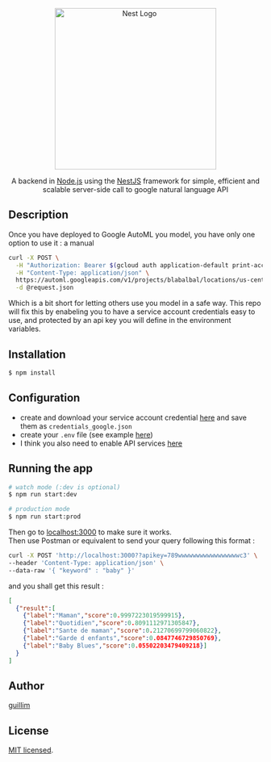 <p align="center">
  <a href="https://cloud.google.com/natural-language/docs" target="blank"><img src="https://www.springml.com/wp-content/uploads/2018/08/image3-1-1024x354.png" width="320" alt="Nest Logo" /></a>
</p>


  <p align="center">A backend in <a href="http://nodejs.org" target="_blank">Node.js</a> using the  <a href="https://github.com/nestjs/nest">NestJS</a> framework for simple, efficient and scalable server-side call to google natural language API</p>
    <p align="center"></p>

## Description
Once you have deployed to Google AutoML you model, you have only one option to use it : a manual
```sh
curl -X POST \
  -H "Authorization: Bearer $(gcloud auth application-default print-access-token)" \
  -H "Content-Type: application/json" \
  https://automl.googleapis.com/v1/projects/blabalbal/locations/us-central1/models/balbabla:predict \
  -d @request.json
```

Which is a bit short for letting others use you model in a safe way. This repo will fix this by enabeling you to have a service account credentials easy to use, and protected by an api key you will define in the environment variables.

## Installation

```bash
$ npm install
```

## Configuration
- create and download your service account credential [here](https://console.cloud.google.com/iam-admin/serviceaccounts) and save them as `credentials_google.json`
- create your `.env` file (see example [here](./.env-example)) 
- I think you also need to enable API services [here](https://console.cloud.google.com/apis/)
## Running the app

```bash
# watch mode (:dev is optional)
$ npm run start:dev

# production mode
$ npm run start:prod
```

Then go to [localhost:3000](http://localhost:3000/) to make sure it works.  
Then use Postman or equivalent to send your query following this format :
```bash
curl -X POST 'http://localhost:3000??apikey=789wwwwwwwwwwwwwwwwwc3' \
--header 'Content-Type: application/json' \
--data-raw '{ "keyword" : "baby" }'
```
and you shall get this result :
```json
[
  {"result":[
    {"label":"Maman","score":0.9997223019599915},
    {"label":"Quotidien","score":0.8091112971305847},
    {"label":"Sante de maman","score":0.21270699799060822},
    {"label":"Garde d enfants","score":0.0847746729850769},
    {"label":"Baby Blues","score":0.05502203479409218}]
  }
]  
```

## Author 
[guillim](https://guillim.github.io)

## License

[MIT licensed](LICENSE).
